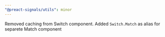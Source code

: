 ```yaml
---
"@preact-signals/utils": minor
---
```


Removed caching from Switch component. Added `Switch.Match` as alias for separete Match component
